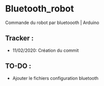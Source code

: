 # Bluetooth_robot
Commande du robot par bluetoooth | Arduino

## Tracker :
- 11/02/2020: Création du commit

## TO-DO :
- Ajouter le fichiers configuration bluetooth 
